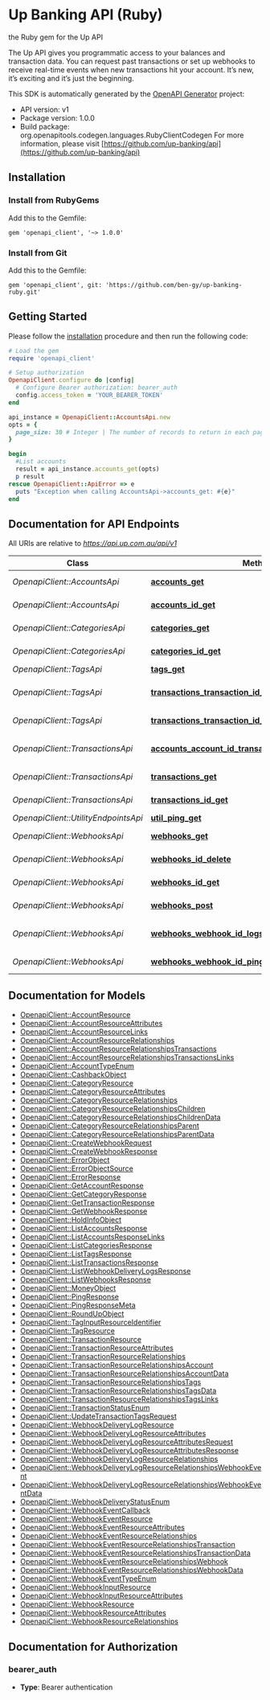 # Up Banking API (Ruby)

the Ruby gem for the Up API

The Up API gives you programmatic access to your balances and
transaction data. You can request past transactions or set up
webhooks to receive real-time events when new transactions hit your
account. It’s new, it’s exciting and it’s just the beginning.


This SDK is automatically generated by the [OpenAPI Generator](https://openapi-generator.tech) project:

- API version: v1
- Package version: 1.0.0
- Build package: org.openapitools.codegen.languages.RubyClientCodegen
For more information, please visit [https://github.com/up-banking/api](https://github.com/up-banking/api)

## Installation

### Install from RubyGems

Add this to the Gemfile:

    gem 'openapi_client', '~> 1.0.0'

### Install from Git

Add this to the Gemfile:

    gem 'openapi_client', git: 'https://github.com/ben-gy/up-banking-ruby.git'

## Getting Started

Please follow the [installation](#installation) procedure and then run the following code:

```ruby
# Load the gem
require 'openapi_client'

# Setup authorization
OpenapiClient.configure do |config|
  # Configure Bearer authorization: bearer_auth
  config.access_token = 'YOUR_BEARER_TOKEN'
end

api_instance = OpenapiClient::AccountsApi.new
opts = {
  page_size: 30 # Integer | The number of records to return in each page. 
}

begin
  #List accounts
  result = api_instance.accounts_get(opts)
  p result
rescue OpenapiClient::ApiError => e
  puts "Exception when calling AccountsApi->accounts_get: #{e}"
end

```

## Documentation for API Endpoints

All URIs are relative to *https://api.up.com.au/api/v1*

Class | Method | HTTP request | Description
------------ | ------------- | ------------- | -------------
*OpenapiClient::AccountsApi* | [**accounts_get**](docs/AccountsApi.md#accounts_get) | **GET** /accounts | List accounts
*OpenapiClient::AccountsApi* | [**accounts_id_get**](docs/AccountsApi.md#accounts_id_get) | **GET** /accounts/{id} | Retrieve account
*OpenapiClient::CategoriesApi* | [**categories_get**](docs/CategoriesApi.md#categories_get) | **GET** /categories | List categories
*OpenapiClient::CategoriesApi* | [**categories_id_get**](docs/CategoriesApi.md#categories_id_get) | **GET** /categories/{id} | Retrieve category
*OpenapiClient::TagsApi* | [**tags_get**](docs/TagsApi.md#tags_get) | **GET** /tags | List tags
*OpenapiClient::TagsApi* | [**transactions_transaction_id_relationships_tags_delete**](docs/TagsApi.md#transactions_transaction_id_relationships_tags_delete) | **DELETE** /transactions/{transactionId}/relationships/tags | Remove tags from transaction
*OpenapiClient::TagsApi* | [**transactions_transaction_id_relationships_tags_post**](docs/TagsApi.md#transactions_transaction_id_relationships_tags_post) | **POST** /transactions/{transactionId}/relationships/tags | Add tags to transaction
*OpenapiClient::TransactionsApi* | [**accounts_account_id_transactions_get**](docs/TransactionsApi.md#accounts_account_id_transactions_get) | **GET** /accounts/{accountId}/transactions | List transactions by account
*OpenapiClient::TransactionsApi* | [**transactions_get**](docs/TransactionsApi.md#transactions_get) | **GET** /transactions | List transactions
*OpenapiClient::TransactionsApi* | [**transactions_id_get**](docs/TransactionsApi.md#transactions_id_get) | **GET** /transactions/{id} | Retrieve transaction
*OpenapiClient::UtilityEndpointsApi* | [**util_ping_get**](docs/UtilityEndpointsApi.md#util_ping_get) | **GET** /util/ping | Ping
*OpenapiClient::WebhooksApi* | [**webhooks_get**](docs/WebhooksApi.md#webhooks_get) | **GET** /webhooks | List webhooks
*OpenapiClient::WebhooksApi* | [**webhooks_id_delete**](docs/WebhooksApi.md#webhooks_id_delete) | **DELETE** /webhooks/{id} | Delete webhook
*OpenapiClient::WebhooksApi* | [**webhooks_id_get**](docs/WebhooksApi.md#webhooks_id_get) | **GET** /webhooks/{id} | Retrieve webhook
*OpenapiClient::WebhooksApi* | [**webhooks_post**](docs/WebhooksApi.md#webhooks_post) | **POST** /webhooks | Create webhook
*OpenapiClient::WebhooksApi* | [**webhooks_webhook_id_logs_get**](docs/WebhooksApi.md#webhooks_webhook_id_logs_get) | **GET** /webhooks/{webhookId}/logs | List webhook logs
*OpenapiClient::WebhooksApi* | [**webhooks_webhook_id_ping_post**](docs/WebhooksApi.md#webhooks_webhook_id_ping_post) | **POST** /webhooks/{webhookId}/ping | Ping webhook


## Documentation for Models

 - [OpenapiClient::AccountResource](docs/AccountResource.md)
 - [OpenapiClient::AccountResourceAttributes](docs/AccountResourceAttributes.md)
 - [OpenapiClient::AccountResourceLinks](docs/AccountResourceLinks.md)
 - [OpenapiClient::AccountResourceRelationships](docs/AccountResourceRelationships.md)
 - [OpenapiClient::AccountResourceRelationshipsTransactions](docs/AccountResourceRelationshipsTransactions.md)
 - [OpenapiClient::AccountResourceRelationshipsTransactionsLinks](docs/AccountResourceRelationshipsTransactionsLinks.md)
 - [OpenapiClient::AccountTypeEnum](docs/AccountTypeEnum.md)
 - [OpenapiClient::CashbackObject](docs/CashbackObject.md)
 - [OpenapiClient::CategoryResource](docs/CategoryResource.md)
 - [OpenapiClient::CategoryResourceAttributes](docs/CategoryResourceAttributes.md)
 - [OpenapiClient::CategoryResourceRelationships](docs/CategoryResourceRelationships.md)
 - [OpenapiClient::CategoryResourceRelationshipsChildren](docs/CategoryResourceRelationshipsChildren.md)
 - [OpenapiClient::CategoryResourceRelationshipsChildrenData](docs/CategoryResourceRelationshipsChildrenData.md)
 - [OpenapiClient::CategoryResourceRelationshipsParent](docs/CategoryResourceRelationshipsParent.md)
 - [OpenapiClient::CategoryResourceRelationshipsParentData](docs/CategoryResourceRelationshipsParentData.md)
 - [OpenapiClient::CreateWebhookRequest](docs/CreateWebhookRequest.md)
 - [OpenapiClient::CreateWebhookResponse](docs/CreateWebhookResponse.md)
 - [OpenapiClient::ErrorObject](docs/ErrorObject.md)
 - [OpenapiClient::ErrorObjectSource](docs/ErrorObjectSource.md)
 - [OpenapiClient::ErrorResponse](docs/ErrorResponse.md)
 - [OpenapiClient::GetAccountResponse](docs/GetAccountResponse.md)
 - [OpenapiClient::GetCategoryResponse](docs/GetCategoryResponse.md)
 - [OpenapiClient::GetTransactionResponse](docs/GetTransactionResponse.md)
 - [OpenapiClient::GetWebhookResponse](docs/GetWebhookResponse.md)
 - [OpenapiClient::HoldInfoObject](docs/HoldInfoObject.md)
 - [OpenapiClient::ListAccountsResponse](docs/ListAccountsResponse.md)
 - [OpenapiClient::ListAccountsResponseLinks](docs/ListAccountsResponseLinks.md)
 - [OpenapiClient::ListCategoriesResponse](docs/ListCategoriesResponse.md)
 - [OpenapiClient::ListTagsResponse](docs/ListTagsResponse.md)
 - [OpenapiClient::ListTransactionsResponse](docs/ListTransactionsResponse.md)
 - [OpenapiClient::ListWebhookDeliveryLogsResponse](docs/ListWebhookDeliveryLogsResponse.md)
 - [OpenapiClient::ListWebhooksResponse](docs/ListWebhooksResponse.md)
 - [OpenapiClient::MoneyObject](docs/MoneyObject.md)
 - [OpenapiClient::PingResponse](docs/PingResponse.md)
 - [OpenapiClient::PingResponseMeta](docs/PingResponseMeta.md)
 - [OpenapiClient::RoundUpObject](docs/RoundUpObject.md)
 - [OpenapiClient::TagInputResourceIdentifier](docs/TagInputResourceIdentifier.md)
 - [OpenapiClient::TagResource](docs/TagResource.md)
 - [OpenapiClient::TransactionResource](docs/TransactionResource.md)
 - [OpenapiClient::TransactionResourceAttributes](docs/TransactionResourceAttributes.md)
 - [OpenapiClient::TransactionResourceRelationships](docs/TransactionResourceRelationships.md)
 - [OpenapiClient::TransactionResourceRelationshipsAccount](docs/TransactionResourceRelationshipsAccount.md)
 - [OpenapiClient::TransactionResourceRelationshipsAccountData](docs/TransactionResourceRelationshipsAccountData.md)
 - [OpenapiClient::TransactionResourceRelationshipsTags](docs/TransactionResourceRelationshipsTags.md)
 - [OpenapiClient::TransactionResourceRelationshipsTagsData](docs/TransactionResourceRelationshipsTagsData.md)
 - [OpenapiClient::TransactionResourceRelationshipsTagsLinks](docs/TransactionResourceRelationshipsTagsLinks.md)
 - [OpenapiClient::TransactionStatusEnum](docs/TransactionStatusEnum.md)
 - [OpenapiClient::UpdateTransactionTagsRequest](docs/UpdateTransactionTagsRequest.md)
 - [OpenapiClient::WebhookDeliveryLogResource](docs/WebhookDeliveryLogResource.md)
 - [OpenapiClient::WebhookDeliveryLogResourceAttributes](docs/WebhookDeliveryLogResourceAttributes.md)
 - [OpenapiClient::WebhookDeliveryLogResourceAttributesRequest](docs/WebhookDeliveryLogResourceAttributesRequest.md)
 - [OpenapiClient::WebhookDeliveryLogResourceAttributesResponse](docs/WebhookDeliveryLogResourceAttributesResponse.md)
 - [OpenapiClient::WebhookDeliveryLogResourceRelationships](docs/WebhookDeliveryLogResourceRelationships.md)
 - [OpenapiClient::WebhookDeliveryLogResourceRelationshipsWebhookEvent](docs/WebhookDeliveryLogResourceRelationshipsWebhookEvent.md)
 - [OpenapiClient::WebhookDeliveryLogResourceRelationshipsWebhookEventData](docs/WebhookDeliveryLogResourceRelationshipsWebhookEventData.md)
 - [OpenapiClient::WebhookDeliveryStatusEnum](docs/WebhookDeliveryStatusEnum.md)
 - [OpenapiClient::WebhookEventCallback](docs/WebhookEventCallback.md)
 - [OpenapiClient::WebhookEventResource](docs/WebhookEventResource.md)
 - [OpenapiClient::WebhookEventResourceAttributes](docs/WebhookEventResourceAttributes.md)
 - [OpenapiClient::WebhookEventResourceRelationships](docs/WebhookEventResourceRelationships.md)
 - [OpenapiClient::WebhookEventResourceRelationshipsTransaction](docs/WebhookEventResourceRelationshipsTransaction.md)
 - [OpenapiClient::WebhookEventResourceRelationshipsTransactionData](docs/WebhookEventResourceRelationshipsTransactionData.md)
 - [OpenapiClient::WebhookEventResourceRelationshipsWebhook](docs/WebhookEventResourceRelationshipsWebhook.md)
 - [OpenapiClient::WebhookEventResourceRelationshipsWebhookData](docs/WebhookEventResourceRelationshipsWebhookData.md)
 - [OpenapiClient::WebhookEventTypeEnum](docs/WebhookEventTypeEnum.md)
 - [OpenapiClient::WebhookInputResource](docs/WebhookInputResource.md)
 - [OpenapiClient::WebhookInputResourceAttributes](docs/WebhookInputResourceAttributes.md)
 - [OpenapiClient::WebhookResource](docs/WebhookResource.md)
 - [OpenapiClient::WebhookResourceAttributes](docs/WebhookResourceAttributes.md)
 - [OpenapiClient::WebhookResourceRelationships](docs/WebhookResourceRelationships.md)


## Documentation for Authorization


### bearer_auth

- **Type**: Bearer authentication

